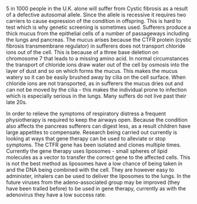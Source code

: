 5 in 1000 people in the U.K. alone will suffer from Cystic fibrosis as a result of a defective autosomal allele. Since the allele is recessive it requires two carriers to cause expression of the condition in offspring. This is hard to test which is why genetic screening is sometimes used. Sufferers produce a thick mucus from the epithelial cells of a number of passageways including the lungs and pancreas. The mucus arises because the CTFR protein (cystic fibrosis transmembrane regulator) in sufferers does not transport chloride ions out of the cell. This is because of a three base deletion on chromosome 7 that leads to a missing amino acid. In normal circumstances the transport of chloride ions draw water out of the cell by osmosis into the layer of dust and so on which forms the mucus. This makes the mucus watery so it can be easily brushed away by cilia on the cell surface. When chloride ions are not transported, as in sufferers the mucus dries out and can not be moved by the cilia - this makes the individual prone to infection which is especially serious in the lungs. Many suffers do not live past their late 20s.

In order to relieve the symptoms of respiratory distress a frequent physiotherapy is required to keep the airways open. Because the condition also affects the pancreas sufferers can digest less, as a result children have large appetites to compensate. Research being carried out currently is looking at ways that gene therapy can be used to alleviate or stop symptoms. The CTFR gene has been isolated and clones multiple times. Currently the gene therapy uses liposomes - small spheres of lipid molecules as a vector to transfer the correct gene to the affected cells. This is not the best method as liposomes have a low chance of being taken in and the DNA being combined with the cell. They are however easy to administer, inhalers can be used to deliver the liposomes to the lungs. In the future viruses from the adeno-associated group may be improved (they have been trailed before) to be used in gene therapy, currently as with the adenovirus they have a low success rate.
